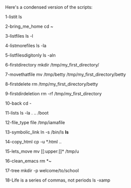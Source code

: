 Here's a condensed version of the scripts:

1-listit
ls

2-bring_me_home
cd ~

3-listfiles
ls -l

4-listmorefiles
ls -la

5-listfilesdigitonly
ls -aln

6-firstdirectory
mkdir /tmp/my_first_directory/

7-movethatfile
mv /tmp/betty /tmp/my_first_directory/betty

8-firstdelete
rm /tmp/my_first_directory/betty

9-firstdirdeletion
rm -rf /tmp/my_first_directory

10-back
cd -

11-lists
ls -la . .. /boot

12-file_type
file /tmp/iamafile

13-symbolic_link
ln -s /bin/ls __ls__

14-copy_html
cp -u *.html ..

15-lets_move
mv [[:upper:]]* /tmp/u

16-clean_emacs
rm *~

17-tree
mkdir -p welcome/to/school

18-Life is a series of commas, not periods
ls -xamp
